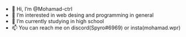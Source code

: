 - 👋 Hi, I’m @Mohamad-ctrl
- 👀 I’m interested in web desing and programming in general
- 🌱 I’m currently studying in high school 
- 📫 You can reach me on discord(Spyro#6969) or insta(mohamad.wpr)

<!---
Mohamad-ctrl/Mohamad-ctrl is a ✨ special ✨ repository because its `README.md` (this file) appears on your GitHub profile.
You can click the Preview link to take a look at your changes.
--->
